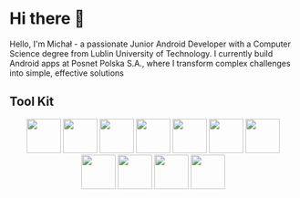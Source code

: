 # Hi there 👋

Hello, I'm Michał - a passionate Junior Android Developer with a Computer Science degree from Lublin University of Technology. I currently build Android apps at Posnet Polska S.A., where I transform complex challenges into simple, effective solutions

## Tool Kit

<p align="center">
    <img src="https://cdn.jsdelivr.net/gh/devicons/devicon/icons/kotlin/kotlin-original.svg" height="60"/>
    <img src="https://cdn.jsdelivr.net/gh/devicons/devicon/icons/java/java-original.svg" height="60"/> 
    <img src="https://cdn.jsdelivr.net/gh/devicons/devicon/icons/android/android-plain.svg" height="60"/>  
    <img src="https://cdn.jsdelivr.net/gh/devicons/devicon/icons/androidstudio/androidstudio-original.svg" height="60" />
    <img src="https://cdn.jsdelivr.net/gh/devicons/devicon/icons/spring/spring-original.svg" height="60"/>
    <img src="https://cdn.jsdelivr.net/gh/devicons/devicon/icons/html5/html5-original.svg" height="60"/>
    <img src="https://cdn.jsdelivr.net/gh/devicons/devicon/icons/css3/css3-original.svg" height="60"/>
    <img src="https://cdn.jsdelivr.net/gh/devicons/devicon/icons/sqlite/sqlite-original.svg"height="60"/>
    <img src="https://cdn.jsdelivr.net/gh/devicons/devicon/icons/postgresql/postgresql-plain.svg" height="60"/>
    <img src="https://cdn.jsdelivr.net/gh/devicons/devicon/icons/git/git-original.svg" height="60"/>
    <img src="https://cdn.jsdelivr.net/gh/devicons/devicon/icons/docker/docker-original.svg" height="60"/>
</p>

<p align="center">
   
</p>
